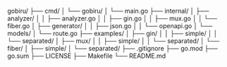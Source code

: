 gobiru/
├── cmd/
│   └── gobiru/
│       └── main.go
├── internal/
│   ├── analyzer/
│   │   ├── analyzer.go
│   │   ├── gin.go
│   │   ├── mux.go
│   │   └── fiber.go
│   ├── generator/
│   │   ├── json.go
│   │   └── openapi.go
│   └── models/
│       └── route.go
├── examples/
│   ├── gin/
│   │   ├── simple/
│   │   └── separated/
│   ├── mux/
│   │   ├── simple/
│   │   └── separated/
│   └── fiber/
│       ├── simple/
│       └── separated/
├── .gitignore
├── go.mod
├── go.sum
├── LICENSE
├── Makefile
└── README.md